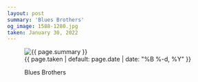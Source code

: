 ```yaml
---
layout: post
summary: 'Blues Brothers'
og_image: 1588-1280.jpg
taken: January 30, 2022
---
```


<figure class="post" data-src="{{ site.assets_url }}/{{ page.og_image }}">
<img alt="{{ page.summary }}" sizes="(min-width: 700px) 50vw, calc(100vw - 2rem)" src="{{ site.assets_url }}/1588-640.jpg" srcset="{{ site.assets_url }}/1588-320.jpg 320w, {{ site.assets_url }}/1588-640.jpg 640w, {{ site.assets_url }}/1588-960.jpg 960w, {{ site.assets_url }}/1588-1280.jpg 1280w"/>
<figcaption>
<time>{{ page.taken | default: page.date | date: "%B %-d, %Y" }}</time>
<p>Blues Brothers</p>
</figcaption>
</figure>
